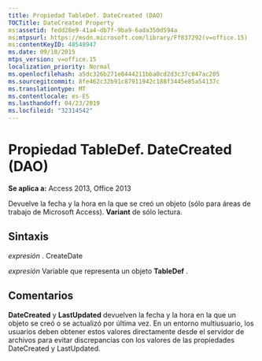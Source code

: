 ```yaml
---
title: Propiedad TableDef. DateCreated (DAO)
TOCTitle: DateCreated Property
ms:assetid: fedd28e9-41a4-db7f-9ba9-6ada350d594a
ms:mtpsurl: https://msdn.microsoft.com/library/Ff837292(v=office.15)
ms:contentKeyID: 48548947
ms.date: 09/18/2015
mtps_version: v=office.15
localization_priority: Normal
ms.openlocfilehash: a5dc326b271e8444211bba0cd2d3c37c047ac205
ms.sourcegitcommit: 8fe462c32b91c87911942c188f3445e85a54137c
ms.translationtype: MT
ms.contentlocale: es-ES
ms.lasthandoff: 04/23/2019
ms.locfileid: "32314542"
---
```

# <a name="tabledefdatecreated-property-dao"></a>Propiedad TableDef. DateCreated (DAO)


**Se aplica a:** Access 2013, Office 2013

Devuelve la fecha y la hora en la que se creó un objeto (sólo para áreas de trabajo de Microsoft Access). **Variant** de sólo lectura.

## <a name="syntax"></a>Sintaxis

*expresión* . CreateDate

*expresión* Variable que representa un objeto **TableDef** .

## <a name="remarks"></a>Comentarios

**DateCreated** y **LastUpdated** devuelven la fecha y la hora en la que un objeto se creó o se actualizó por última vez. En un entorno multiusuario, los usuarios deben obtener estos valores directamente desde el servidor de archivos para evitar discrepancias con los valores de las propiedades DateCreated y LastUpdated.

